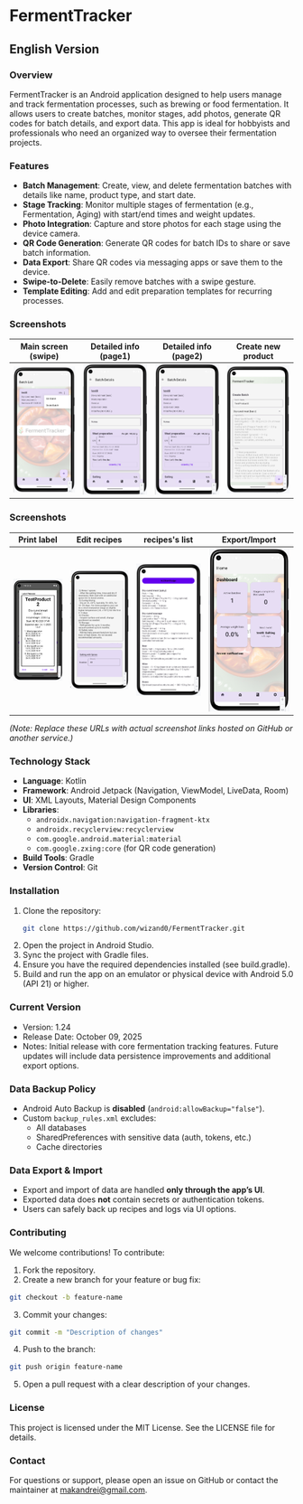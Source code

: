 # FermentTracker

## English Version

### Overview
FermentTracker is an Android application designed to help users manage and track fermentation processes, such as brewing or food fermentation. It allows users to create batches, monitor stages, add photos, generate QR codes for batch details, and export data. This app is ideal for hobbyists and professionals who need an organized way to oversee their fermentation projects.

### Features
- **Batch Management**: Create, view, and delete fermentation batches with details like name, product type, and start date.
- **Stage Tracking**: Monitor multiple stages of fermentation (e.g., Fermentation, Aging) with start/end times and weight updates.
- **Photo Integration**: Capture and store photos for each stage using the device camera.
- **QR Code Generation**: Generate QR codes for batch IDs to share or save batch information.
- **Data Export**: Share QR codes via messaging apps or save them to the device.
- **Swipe-to-Delete**: Easily remove batches with a swipe gesture.
- **Template Editing**: Add and edit preparation templates for recurring processes.

### Screenshots

|  Main screen (swipe)     |  Detailed info (page1)    |  Detailed info (page2)    | Create new product        |
|--------------------------|---------------------------|---------------------------|---------------------------|
| ![](images/screenshot1.png) | ![](images/screenshot3.png) | ![](images/screenshot3.png) | ![](images/screenshot4.png) |

### Screenshots

| Print label                 | Edit recipes                | recipes's list              | Export/Import               |
|-----------------------------|-----------------------------|-----------------------------|-----------------------------|
| ![](images/screenshot5.png) | ![](images/screenshot6.png) | ![](images/screenshot7.png) | ![](images/screenshot8.png) |

*(Note: Replace these URLs with actual screenshot links hosted on GitHub or another service.)*

### Technology Stack
- **Language**: Kotlin
- **Framework**: Android Jetpack (Navigation, ViewModel, LiveData, Room)
- **UI**: XML Layouts, Material Design Components
- **Libraries**:
    - `androidx.navigation:navigation-fragment-ktx`
    - `androidx.recyclerview:recyclerview`
    - `com.google.android.material:material`
    - `com.google.zxing:core` (for QR code generation)
- **Build Tools**: Gradle
- **Version Control**: Git

### Installation
1. Clone the repository:
   ```bash
   git clone https://github.com/wizand0/FermentTracker.git
   ```
2. Open the project in Android Studio.
3. Sync the project with Gradle files.
4. Ensure you have the required dependencies installed (see build.gradle).
5. Build and run the app on an emulator or physical device with Android 5.0 (API 21) or higher.

### Current Version
- Version: 1.24
- Release Date: October 09, 2025
- Notes: Initial release with core fermentation tracking features. Future updates will include data persistence improvements and additional export options.

### Data Backup Policy

- Android Auto Backup is **disabled** (`android:allowBackup="false"`).
- Custom `backup_rules.xml` excludes:
    - All databases
    - SharedPreferences with sensitive data (auth, tokens, etc.)
    - Cache directories

### Data Export & Import

- Export and import of data are handled **only through the app’s UI**.
- Exported data does **not** contain secrets or authentication tokens.
- Users can safely back up recipes and logs via UI options.


### Contributing
We welcome contributions! To contribute:
1. Fork the repository.
2. Create a new branch for your feature or bug fix:
```bash
git checkout -b feature-name
```

3. Commit your changes:
```bash
git commit -m "Description of changes"
```

4. Push to the branch:
```bash
git push origin feature-name
```

5. Open a pull request with a clear description of your changes.

### License
This project is licensed under the MIT License. See the LICENSE file for details.
### Contact
For questions or support, please open an issue on GitHub or contact the maintainer at makandrei@gmail.com.